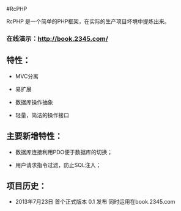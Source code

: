 #RcPHP

RcPHP 是一个简单的PHP框架，在实际的生产项目坏境中提炼出来。

### 在线演示：<http://book.2345.com/>

## 特性：

* MVC分离

* 易扩展

* 数据库操作抽象

* 轻量，简洁的操作接口


## 主要新增特性：

* 数据库连接利用PDO便于数据库的切换；

* 用户请求指令过滤，防止SQL注入；


## 项目历史：

* 2013年7月23日 首个正式版本 0.1 发布 同时运用在book.2345.com